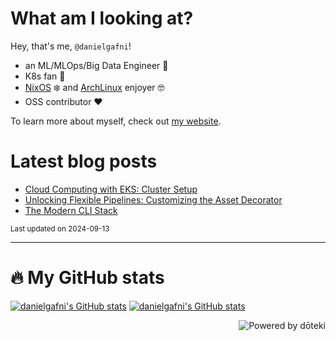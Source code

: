 # **What am I looking at?** 

Hey, that's me, `@danielgafni`!

- an ML/MLOps/Big Data Engineer :construction_worker:
- K8s fan :wheel:
- [NixOS](https://github.com/danielgafni/nixos) :snowflake: and [ArchLinux](https://github.com/danielgafni/dotfiles) enjoyer :nerd_face:
- OSS contributor :heart:

To learn more about myself, check out [my website](https://gafni.dev).

# Latest blog posts

<!-- blog start -->
- [Cloud Computing with EKS: Cluster Setup](https://gafni.dev/blog/cloud-computing-eks-part-1/)
- [Unlocking Flexible Pipelines: Customizing the Asset Decorator](https://gafni.dev/blog/custom-dagster-asset-decorator/)
- [The Modern CLI Stack](https://gafni.dev/blog/modern-cli-stack/)
<!-- blog end -->

<sub>Last updated on <!-- last_updated start -->2024-09-13<!-- last_updated end --></sub>

---

# 🔥 My GitHub stats

[![danielgafni's GitHub stats](https://github-readme-stats.vercel.app/api?username=danielgafni&show_icons=true&bg_color=eff1f5&text_color=4c4f69&icon_color=8839ef&title_color=179299#gh-light-mode-only)](https://github.com/anuraghazra/github-readme-stats#gh-light-mode-only)
[![danielgafni's GitHub stats](https://github-readme-stats.vercel.app/api?username=danielgafni&show_icons=true&bg_color=1e1e2e&text_color=cdd6f4&icon_color=cba6f7&title_color=94e2d5#gh-dark-mode-only)](https://github.com/anuraghazra/github-readme-stats#gh-dark-mode-only)



<a href="https://doteki.org"><img src="https://img.shields.io/badge/powered_by-d%C5%8Dteki-0?style=flat-square&labelColor=202b2d&color=5E936C" align="right" alt="Powered by dōteki"></a>
